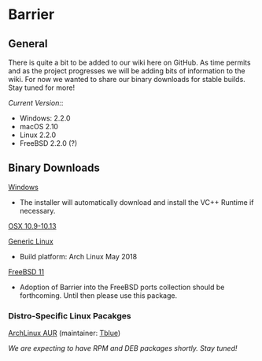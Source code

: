 # Barrier

## General

There is quite a bit to be added to our wiki here on GitHub. As time permits and as the project progresses we will be adding bits of information to the wiki. For now we wanted to share our binary downloads for stable builds. Stay tuned for more!

*Current Version:*:

- Windows: 2.2.0
- macOS 2.10
- Linux 2.2.0
- FreeBSD 2.2.0 (?)

## Binary Downloads

[Windows](https://github.com/debauchee/barrier/releases/download/v2.1.2/BarrierSetup-2.2.0-Release.exe)
* The installer will automatically download and install the VC++ Runtime if necessary.

[OSX 10.9-10.13](https://github.com/debauchee/barrier/releases/download/v2.1.0/barrier-2.1.0.dmg)

[Generic Linux](https://flathub.org/apps/details/com.github.debauchee.barrier)
* Build platform: Arch Linux May 2018

[FreeBSD 11](https://github.com/debauchee/barrier/releases/download/v2.1.0/barrier-2.1.0-freebsd.txz)
* Adoption of Barrier into the FreeBSD ports collection should be forthcoming. Until then please use this package.

### Distro-Specific Linux Pacakges
[ArchLinux AUR](https://aur.archlinux.org/packages/barrier/) (maintainer: [Tblue](https://github.com/Tblue))


_We are expecting to have RPM and DEB packages shortly. Stay tuned!_
